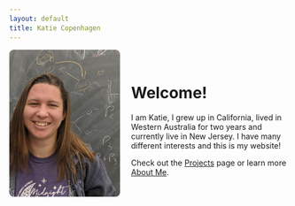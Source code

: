 ```yaml
---
layout: default
title: Katie Copenhagen
---
```


<div style="display: flex; align-items: center; gap: 20px;">

  <img src="media/me.jpg" alt="Photo of me" style="width: 200px; height: auto; border-radius: 8px;">

  <div>
    <h1>Welcome!</h1>
    <p>
      I am Katie, I grew up in California, lived in Western Australia for two years and currently live in New Jersey.
      I have many different interests and this is my website!
    </p>
    <p>
      Check out the <a href="/projects.html">Projects</a> page or learn more <a href="/about.html">About Me</a>.
    </p>
  </div>

</div>
